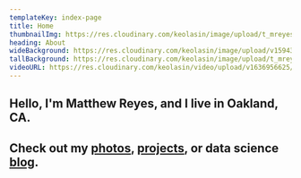 ```yaml
---
templateKey: index-page
title: Home
thumbnailImg: https://res.cloudinary.com/keolasin/image/upload/t_mreyes_default/v1597109380/personal-revamp/portrait.jpg
heading: About
wideBackground: https://res.cloudinary.com/keolasin/image/upload/v1594317277/Cities/Girona_Waterway.jpg
tallBackground: https://res.cloudinary.com/keolasin/image/upload/t_mreyes_default/v1597267956/Desert/Joshua_Tree_Climbing.jpg
videoURL: https://res.cloudinary.com/keolasin/video/upload/v1636956625/test_eugurq.mp4
---
```


## Hello, I'm **Matthew Reyes**, and I live in **Oakland, CA**. 

## Check out my [photos](https://mreyes.info/albums), [projects](https://mreyes.info/projects), or data science [blog](https://blog.mreyes.info).
